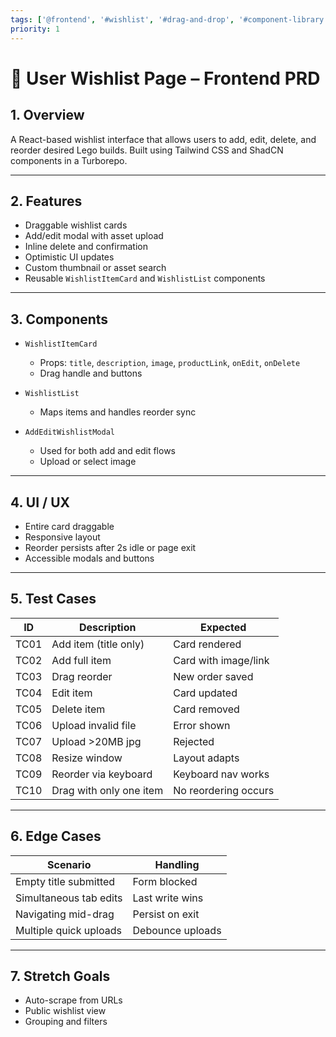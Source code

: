 ```yaml
---
tags: ['@frontend', '#wishlist', '#drag-and-drop', '#component-library', '#image-upload', '#responsive', '#accessibility']
priority: 1
---
```


# 📄 User Wishlist Page – Frontend PRD

## 1. Overview

A React-based wishlist interface that allows users to add, edit, delete, and reorder desired Lego builds. Built using Tailwind CSS and ShadCN components in a Turborepo.

---

## 2. Features

- Draggable wishlist cards
- Add/edit modal with asset upload
- Inline delete and confirmation
- Optimistic UI updates
- Custom thumbnail or asset search
- Reusable `WishlistItemCard` and `WishlistList` components

---

## 3. Components

- `WishlistItemCard`
  - Props: `title`, `description`, `image`, `productLink`, `onEdit`, `onDelete`
  - Drag handle and buttons

- `WishlistList`
  - Maps items and handles reorder sync

- `AddEditWishlistModal`
  - Used for both add and edit flows
  - Upload or select image

---

## 4. UI / UX

- Entire card draggable
- Responsive layout
- Reorder persists after 2s idle or page exit
- Accessible modals and buttons

---

## 5. Test Cases

| ID | Description | Expected |
|----|-------------|----------|
| TC01 | Add item (title only) | Card rendered |
| TC02 | Add full item | Card with image/link |
| TC03 | Drag reorder | New order saved |
| TC04 | Edit item | Card updated |
| TC05 | Delete item | Card removed |
| TC06 | Upload invalid file | Error shown |
| TC07 | Upload >20MB jpg | Rejected |
| TC08 | Resize window | Layout adapts |
| TC09 | Reorder via keyboard | Keyboard nav works |
| TC10 | Drag with only one item | No reordering occurs |

---

## 6. Edge Cases

| Scenario | Handling |
|----------|----------|
| Empty title submitted | Form blocked |
| Simultaneous tab edits | Last write wins |
| Navigating mid-drag | Persist on exit |
| Multiple quick uploads | Debounce uploads |

---

## 7. Stretch Goals

- Auto-scrape from URLs
- Public wishlist view
- Grouping and filters
